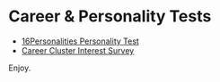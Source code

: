 # Career & Personality Tests
- [16Personalities Personality Test](https://www.16personalities.com/)
- [Career Cluster Interest Survey](https://careerwise.minnstate.edu/careers/clusterAssessment/)

Enjoy.
